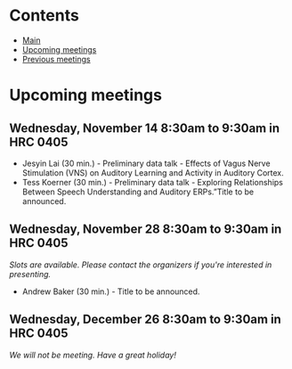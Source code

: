 # Contents

* [Main](index.md)
* [Upcoming meetings](upcoming.md)
* [Previous meetings](prior.md)

# Upcoming meetings

## Wednesday, November 14 8:30am to 9:30am in HRC 0405
* Jesyin Lai (30 min.) - Preliminary data talk - Effects of Vagus Nerve Stimulation (VNS) on Auditory Learning and Activity in Auditory Cortex.
* Tess Koerner (30 min.) - Preliminary data talk - Exploring Relationships Between Speech Understanding and Auditory ERPs.”Title to be announced.

## Wednesday, November 28 8:30am to 9:30am in HRC 0405
*Slots are available. Please contact the organizers if you're interested in
presenting.*
* Andrew Baker (30 min.) - Title to be announced.

## Wednesday, December 26 8:30am to 9:30am in HRC 0405
*We will not be meeting. Have a great holiday!*
